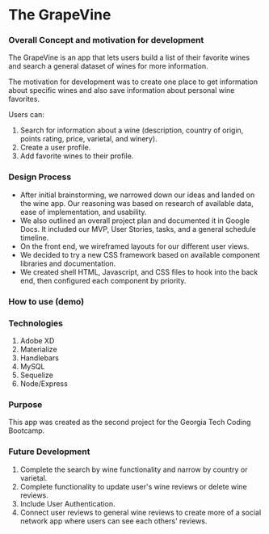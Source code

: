 # The GrapeVine

### Overall Concept and motivation for development

The GrapeVine is an app that lets users build a list of their favorite wines and search a general dataset of wines for more information. 

The motivation for development was to create one place to get information about specific wines and also save information about personal wine favorites. 

Users can: 

1. Search for information about a wine (description, country of origin, points rating, price, varietal, and winery).
2. Create a user profile.
3. Add favorite wines to their profile.


### Design Process 

* After initial brainstorming, we narrowed down our ideas and landed on the wine app. Our reasoning was based on research of available data, ease of implementation, and usability.
* We also outlined an overall project plan and documented it in Google Docs. It included our MVP, User Stories, tasks, and a general schedule timeline.
* On the front end, we wireframed layouts for our different user views. 
* We decided to try a new CSS framework based on available component libraries and documentation.
* We created shell HTML, Javascript, and CSS files to hook into the back end, then configured each component by priority.



### How to use (demo)


### Technologies

1. Adobe XD
2. Materialize
3. Handlebars
4. MySQL
5. Sequelize
6. Node/Express


### Purpose

This app was created as the second project for the Georgia Tech Coding Bootcamp.


### Future Development

1. Complete the search by wine functionality and narrow by country or varietal.
2. Complete functionality to update user's wine reviews or delete wine reviews.
3. Include User Authentication.
4. Connect user reviews to general wine reviews to create more of a social network app where users can see each others' reviews.
